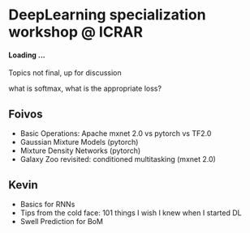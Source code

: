 # DeepLearning specialization workshop @ ICRAR

#### Loading ... 

Topics not final, up for discussion

what is softmax, what is the appropriate loss? 

## Foivos 
* Basic Operations: Apache mxnet 2.0 vs pytorch vs TF2.0
* Gaussian Mixture Models (pytorch)
* Mixture Density Networks (pytorch)
* Galaxy Zoo revisited: conditioned multitasking (mxnet 2.0)

## Kevin 
* Basics for RNNs 
* Tips from the cold face: 101 things I wish I knew when I started DL
* Swell Prediction for BoM 
